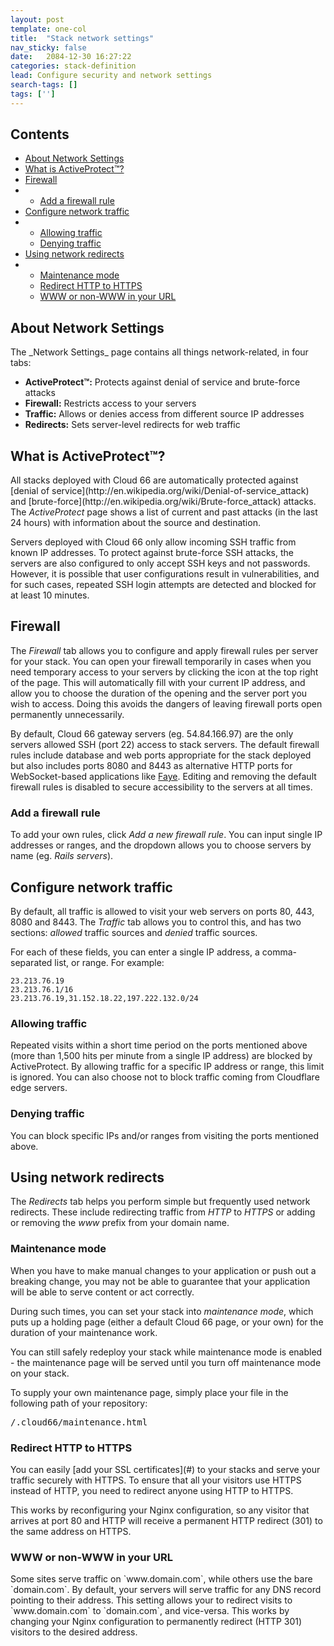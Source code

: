 ```yaml
---
layout: post
template: one-col
title:  "Stack network settings"
nav_sticky: false
date:   2084-12-30 16:27:22
categories: stack-definition
lead: Configure security and network settings
search-tags: []
tags: ['']
---
```


<h2>Contents</h2>
<ul class="page-toc">
	<li>
		<a href="#about">About Network Settings</a>
	</li>
	<li>
		<a href="#activeprotect">What is ActiveProtect&trade;?</a>
	</li>
	<li>
		<a href="#firewall">Firewall</a>
	</li>
	<li>
        <ul>
        <li><a href="#add-firewall">Add a firewall rule</a></li>
        </ul>
    </li>
	<li>
		<a href="#configure">Configure network traffic</a>
	</li>
	<li>
        <ul>
        <li><a href="#allow">Allowing traffic</a></li>
        <li><a href="#deny">Denying traffic</a></li>
        </ul>
    </li>
	<li>
		<a href="#network">Using network redirects</a>
	</li>    
	<li>
        <ul>
        <li><a href="#maintenance">Maintenance mode</a></li>
        <li><a href="#https">Redirect HTTP to HTTPS</a></li>
        <li><a href="#www">WWW or non-WWW in your URL</a></li>
        </ul>
    </li>    
</ul>

<h2 id="about">About Network Settings</h2>
The _Network Settings_ page contains all things network-related, in four tabs: 

- <b>ActiveProtect&trade;:</b> Protects against denial of service and brute-force attacks
- <b>Firewall:</b> Restricts access to your servers
- <b>Traffic:</b> Allows or denies access from different source IP addresses
- <b>Redirects:</b> Sets server-level redirects for web traffic

<h2 id="activeprotect">What is ActiveProtect&trade;?</h2>
All stacks deployed with Cloud 66 are automatically protected against [denial of service](http://en.wikipedia.org/wiki/Denial-of-service_attack) and [brute-force](http://en.wikipedia.org/wiki/Brute-force_attack) attacks. The <i>ActiveProtect</i> page shows a list of current and past attacks (in the last 24 hours) with information about the source and destination.

Servers deployed with Cloud 66 only allow incoming SSH traffic from known IP addresses. To protect against brute-force SSH attacks, the servers are also configured to only accept SSH keys and not passwords. However, it is possible that user configurations result in vulnerabilities, and for such cases, repeated SSH login attempts are detected and blocked for at least 10 minutes.

<h2 id="firewall">Firewall</h2>
The <i>Firewall</i> tab allows you to configure and apply firewall rules per server for your stack. You can open your firewall temporarily in cases when you need temporary access to your servers by clicking the icon at the top right of the page. This will automatically fill with your current IP address, and allow you to choose the duration of the opening and the server port you wish to access. Doing this avoids the dangers of leaving firewall ports open permanently unnecessarily.

By default, Cloud 66 gateway servers (eg. 54.84.166.97) are the only servers allowed SSH (port 22) access to stack servers. The default firewall rules include database and web ports appropriate for the stack deployed but also includes ports 8080 and 8443 as alternative HTTP ports for WebSocket-based applications like [Faye](#). Editing and removing the default firewall rules is disabled to secure accessibility to the servers at all times.

<h3 id="add-firewall">Add a firewall rule</h2>
To add your own rules, click <i>Add a new firewall rule</i>. You can input single IP addresses or ranges, and the dropdown allows you to choose servers by name (eg. <i>Rails servers</i>).

<h2 id="configure">Configure network traffic</h2>
By default, all traffic is allowed to visit your web servers on ports 80, 443, 8080 and 8443. The <i>Traffic</i> tab allows you to control this, and has two sections: <i>allowed</i> traffic sources and <i>denied</i> traffic sources.

For each of these fields, you can enter a single IP address, a comma-separated list, or range. For example:

```
23.213.76.19
23.213.76.1/16
23.213.76.19,31.152.18.22,197.222.132.0/24
```

<h3 id="allow">Allowing traffic</h3>
Repeated visits within a short time period on the ports mentioned above (more than 1,500 hits per minute from a single IP address) are blocked by ActiveProtect. By allowing traffic for a specific IP address or range, this limit is ignored. You can also choose not to block traffic coming from Cloudflare edge servers.

<h3 id="deny">Denying traffic</h3>
You can block specific IPs and/or ranges from visiting the ports mentioned above.

<h2 id="network">Using network redirects</h2>

The <i>Redirects</i> tab helps you perform simple but frequently used network redirects. These include redirecting traffic from _HTTP_ to _HTTPS_ or adding or removing the _www_ prefix from your domain name.

<h3 id="maintenance">Maintenance mode</h3>
When you have to make manual changes to your application or push out a breaking change, you may not be able to guarantee that your application will be able to serve content or act correctly.

During such times, you can set your stack into <i>maintenance mode</i>, which puts up a holding page (either a default Cloud 66 page, or your own) for the duration of your maintenance work.

You can still safely redeploy your stack while maintenance mode is enabled - the maintenance page will be served until you turn off maintenance mode on your stack.

To supply your own maintenance page, simply place your file in the following path of your repository:

<pre class="terminal">
/.cloud66/maintenance.html
</pre>

<h3 id="https">Redirect HTTP to HTTPS</h3>
You can easily [add your SSL certificates](#) to your stacks and serve your traffic securely with HTTPS. To ensure that all your visitors use HTTPS instead of HTTP, you need to redirect anyone using HTTP to HTTPS.

This works by reconfiguring your Nginx configuration, so any visitor that arrives at port 80 and HTTP will receive a permanent HTTP redirect (301) to the same address on HTTPS.

<h3 id="www">WWW or non-WWW in your URL</h3>
Some sites serve traffic on `www.domain.com`, while others use the bare `domain.com`. By default, your servers will serve traffic for any DNS record pointing to their address. This setting allows your to redirect visits to `www.domain.com` to `domain.com`, and vice-versa. This works by changing your Nginx configuration to permanently redirect (HTTP 301) visitors to the desired address.